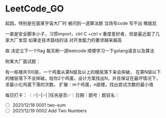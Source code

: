 # LeetCode_GO

起因，特别是在面某宇宙大厂时 被问到一道算法题 当场写code 写不出 略尴尬

一直是安全脚本小子，习惯import，ctrl C +ctrl v 重度爱好者，但是最近面了几家大厂发现 如果走技术路线的话 对开发能力的要求越来越高

故 决定立下一个flag 每天刷一道leetcode 顺便学习一下golang语言以及算法

附某大厂面试题：

有一栋楼共100层，一个鸡蛋从第N层及以上的楼层落下来会摔破， 在第N层以下的楼层落下不会摔破。给你2个鸡蛋，设计方案找出N，并且保证在最坏情况下， 求最小化鸡蛋下落的次数。
扩展：m个鸡蛋，n层楼，找出尝试次数的最小值

每日打卡：
｜:-|:-|:-|
|任务是否✅｜日期｜题号｜题目名｜
- [ ] 2021/12/18 0001 two-sum 
- [ ] 2021/12/19 0002 Add Two Numbers
